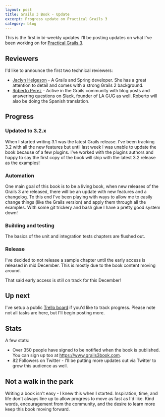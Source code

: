 ```yaml
---
layout: post
title: Grails 3 Book - Update
excerpt: Progress update on Practical Grails 3
category: blog
---
```


This is the first in bi-weekly updates I'll be posting updates on what I've been working on for [Practical Grails 3](https://www.grails3book.com).

## Reviewers

I'd like to announce the first two technical reviewers:

* [Jaclyn Helgeson](https://twitter.com/jclynky) - A Grails and Spring developer. She has a great attention to detail and comes with a strong Grails 2 background.
* [Roberto Perez](https://twitter.com/rpalcolea) - Active in the Grails community with blog posts and answering questions on Slack, founder of LA GUG as well. Roberto will also be doing the Spanish translation.

## Progress

### Updated to 3.2.x

When I started writing 3.1 was the latest Grails release. I've been tracking 3.2 with all the new features but until last week I was unable to update the book because of a few plugins. I've worked with the plugins authors and happy to say the first copy of the book will ship with the latest 3.2 release as the examples!

### Automation

One main goal of this book is to be a living book, when new releases of the Grails 3 are released, there will be an update with new features and a changelog. To this end I've been playing with ways to allow me to easily change things (like the Grails version) and apply them through all the examples. With some git trickery and bash glue I have a pretty good system down!

### Building and testing

The basics of the unit and integration tests chapters are flushed out.

### Release

I've decided to not release a sample chapter until the early access is released in mid December. This is mostly due to the book content moving around.

That said early access is still on track for this December!

## Up next

I've setup a public [Trello board](https://trello.com/b/IEvaBBBq/progress) if you'd like to track progress. Please note not all tasks are here, but I'll begin posting more.

## Stats

A few stats:

* Over 350 people have signed to be notified when the book is published. You can sign up too at <https://www.grails3book.com>.
* 82 Followers on Twitter - I'll be putting more updates out via Twitter to grow this audience as well.

## Not a walk in the park

Writing a book isn't easy - I knew this when I started. Inspiration, time, and life don't always line up to allow progress to move as fast as I'd like. Kind words, encouragement from the community, and the desire to learn more keep this book moving forward.
